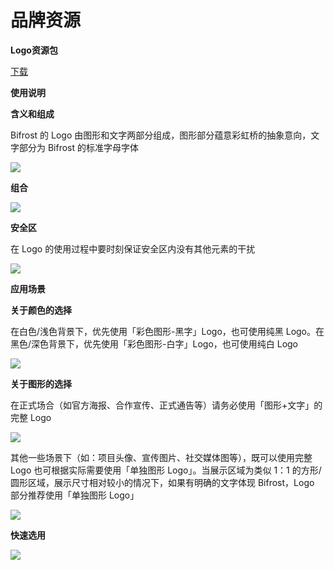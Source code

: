 # 品牌资源

**Logo资源包**

[下载](https://github.com/bifrost-finance/design-assets/raw/master/brand/Bifrost-Logo-Assets.zip)

**使用说明**

**含义和组成**

Bifrost 的 Logo 由图形和文字两部分组成，图形部分蕴意彩虹桥的抽象意向，文字部分为 Bifrost 的标准字母字体

![](https://github.com/bifrost-finance/bifrost-wiki/raw/zh/.gitbook/assets/brand-assets-01.png)

**组合**

![](https://github.com/bifrost-finance/bifrost-wiki/raw/zh/.gitbook/assets/brand-assets-02.png)

**安全区**

在 Logo 的使用过程中要时刻保证安全区内没有其他元素的干扰

![](https://github.com/bifrost-finance/bifrost-wiki/raw/zh/.gitbook/assets/brand-assets-03.png)

**应用场景**

**关于颜色的选择**

在白色/浅色背景下，优先使用「彩色图形-黑字」Logo，也可使用纯黑 Logo。在黑色/深色背景下，优先使用「彩色图形-白字」Logo，也可使用纯白 Logo

![](https://github.com/bifrost-finance/bifrost-wiki/raw/zh/.gitbook/assets/brand-assets-04.png)

**关于图形的选择**

在正式场合（如官方海报、合作宣传、正式通告等）请务必使用「图形+文字」的完整 Logo

![](https://github.com/bifrost-finance/bifrost-wiki/raw/zh/.gitbook/assets/brand-assets-05.png)

其他一些场景下（如：项目头像、宣传图片、社交媒体图等），既可以使用完整 Logo 也可根据实际需要使用「单独图形 Logo」。当展示区域为类似 1：1 的方形/圆形区域，展示尺寸相对较小的情况下，如果有明确的文字体现 Bifrost，Logo 部分推荐使用「单独图形 Logo」

![](https://github.com/bifrost-finance/bifrost-wiki/raw/zh/.gitbook/assets/brand-assets-06.png)

**快速选用**

![](https://github.com/bifrost-finance/bifrost-wiki/raw/zh/.gitbook/assets/brand-assets-07.png)


